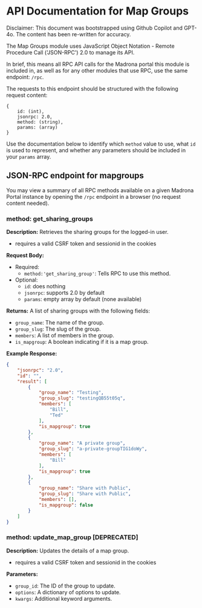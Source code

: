 # API Documentation for Map Groups

Disclaimer: This document was bootstrapped using Github Copilot and GPT-4o. The content has been re-written for accuracy.

The Map Groups module uses JavaScript Object Notation - Remote Procedure Call ('JSON-RPC') 2.0 to manage its API.

In brief, this means all RPC API calls for the Madrona portal this module is included in, as well as for any other modules that use RPC, use the same endpoint: `/rpc`.

The requests to this endpoint should be structured with the following request content:
```
{
    id: (int),
    jsonrpc: 2.0,
    method: (string),
    params: (array)
}
```
Use the documentation below to identify which `method` value to use, what `id` is used to represent, and whether any parameters should be included in your `params` array.

## JSON-RPC endpoint for mapgroups

You may view a summary of all RPC methods available on a given Madrona Portal instance by opening the `/rpc` endpoint in a browser (no request content needed).

### method: get_sharing_groups

**Description:** Retrieves the sharing groups for the logged-in user.
- requires a valid CSRF token and sessionid in the cookies

**Request Body:**
- Required:
   - `method:'get_sharing_group'`: Tells RPC to use this method.
- Optional:
   - `id`: does nothing
   - `jsonrpc`: supports 2.0 by default
   - `params`: empty array by default (none available)

**Returns:** A list of sharing groups with the following fields:
- `group_name`: The name of the group.
- `group_slug`: The slug of the group.
- `members`: A list of members in the group.
- `is_mapgroup`: A boolean indicating if it is a map group.

**Example Response:**
```json
{
    "jsonrpc": "2.0",
    "id": "",
    "result": [
        {
            "group_name": "Testing",
            "group_slug": "testingQB55t05q",
            "members": [
                "Bill",
                "Ted"
            ],
            "is_mapgroup": true
        },
        {
            "group_name": "A private group",
            "group_slug": "a-private-groupTIG1doWy",
            "members": [
                "Bill"
            ],
            "is_mapgroup": true
        },
        {
            "group_name": "Share with Public",
            "group_slug": "Share with Public",
            "members": [],
            "is_mapgroup": false
        }
    ]
}
```

### method: update_map_group [DEPRECATED]

**Description:** Updates the details of a map group.
- requires a valid CSRF token and sessionid in the cookies

**Parameters:**
- `group_id`: The ID of the group to update.
- `options`: A dictionary of options to update.
- `kwargs`: Additional keyword arguments.


